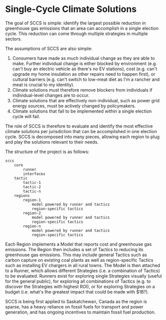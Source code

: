 # Single-Cycle Climate Solutions

The goal of SCCS is simple: identify the largest possible reduction in greenhouse gas emissions that an area can accomplish in a single election cycle. This reduction can come through multiple strategies in multiple sectors.

The assumptions of SCCS are also simple:

1. Consumers have made as much individual change as they are able to make. Further individual change is either blocked by environment (e.g. can't buy an electric vehicle as there's no EV stations), cost (e.g. can't upgrade my home insulation as other repairs need to happen first), or cultural barriers (e.g. can't switch to low-meat diet as I'm a rancher and meat is crucial to my identity).
1. Climate solutions must therefore remove blockers from individuals if individual-level changes are to occur.
1. Climate solutions that are effectively non-individual, such as power grid energy sources, must be actively changed by policymakers.
1. Climate solutions that fail to be implemented within a single election cycle will fail.

The role of SCCS is therefore to evaluate and identify the most effective climate solutions per jurisdiction that can be accomplished in one election cycle. SCCS is decomposed into many pieces, allowing each region to plug and play the solutions relevant to their needs.

The structure of the project is as follows:

```
sccs
	core
		runner
		interfaces
	tactic
		tactic-1
		tactic-2
		tactic-n
	regions
		region-1
			model powered by runner and tactics
			region-specific tactics
		region-2
			model powered by runner and tactics
			region-specific tactics
		region-n
			model powered by runner and tactics
			region-specific tactics
```

Each Region implements a Model that reports cost and greenhouse gas emissions. The Region then includes a set of Tactics to reducing its greenhouse gas emissions. This may include general Tactics such as carbon capture on existing coal plants as well as region-specific Tactics such as installing EV chargers in all rural towns. The Model is then attached to a Runner, which allows different Strategies (i.e. a combination of Tactics) to be evaluated. Runners exist for exploring single Strategies visually (useful for the general public), for exploring all combinations of Tactics (e.g. to discover the Strategies with highest ROI), or for exploring Strategies on a budget (i.e. what's the greatest impact that could be made with $1B?).

SCCS is being first applied to Saskatchewan, Canada as the region is sparse, has a heavy reliance on fossil fuels for transport and power generation, and has ongoing incentives to maintain fossil fuel production.